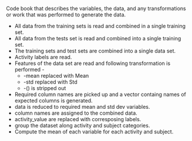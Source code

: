 Code book that describes the variables, the data, and any transformations or work that was performed to generate the data.

* All data from the training sets is read and combined in a single training set.
* All data from the tests set is read and combined into a single training set.
* The training sets and test sets are combined into a single data set.
* Activity labels are read.
* Features of the data set are read and following transformation is performed -
  * -mean replaced with Mean
  * -std replaced with Std
  * -() is stripped out
* Required column names are picked up and a vector containg names of expected columns is generated.
* data is reduced to required mean and std dev variables.
* column names are assigned to the combined data.
* activity_value are replaced with corresposing labels.
* group the dataset along activity and subject categories.
* Compute the mean of each variable for each activity and subject.
